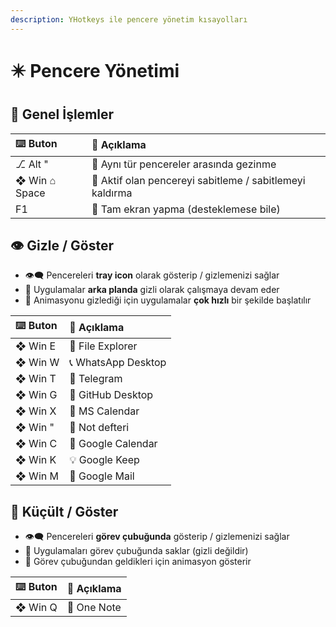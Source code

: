 ```yaml
---
description: YHotkeys ile pencere yönetim kısayolları
---
```


# ✴️ Pencere Yönetimi

## 🌄 Genel İşlemler

| ⌨️ Buton | 📑 Açıklama |
| :--- | :--- |
| ⎇ Alt " | 💫 Aynı tür pencereler arasında gezinme |
| ❖ Win ⌂ Space | 📌 Aktif olan pencereyi sabitleme / sabitlemeyi kaldırma |
| F1 | 🔳 Tam ekran yapma \(desteklemese bile\) |

## 👁️ Gizle / Göster

* 👁‍🗨 Pencereleri  **tray icon** olarak gösterip / gizlemenizi sağlar
* 🌃 Uygulamalar **arka planda** gizli olarak çalışmaya devam eder
* 💨 Animasyonu gizlediği için uygulamalar **çok hızlı** bir şekilde başlatılır

| ⌨️ Buton | 📑 Açıklama |
| :--- | :--- |
| ❖ Win E | 📁 File Explorer |
| ❖ Win W | 📞 WhatsApp Desktop |
| ❖ Win T | 💌 Telegram |
| ❖ Win G | 🐙 GitHub Desktop |
| ❖ Win X | 📅 MS Calendar |
| ❖ Win " | 📃 Not defteri |
| ❖ Win C | 📅 Google Calendar |
| ❖ Win K | 💡 Google Keep |
| ❖ Win M | 📧 Google Mail |

## 👀 Küçült / Göster

* 👁‍🗨 Pencereleri **görev çubuğunda** gösterip / gizlemenizi sağlar
* 🍢 Uygulamaları görev çubuğunda saklar \(gizli değildir\)
* 🌠 Görev çubuğundan geldikleri için animasyon gösterir

| ⌨️ Buton | 📑 Açıklama |
| :--- | :--- |
| ❖ Win Q | 📝 One Note |

